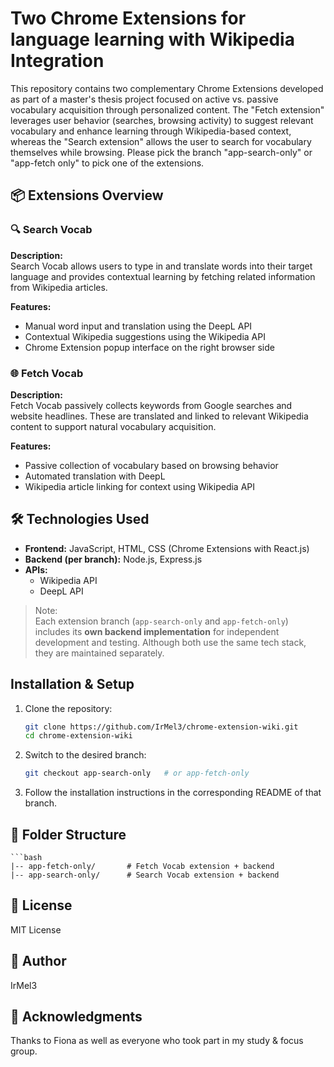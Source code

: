 # Two Chrome Extensions for language learning with Wikipedia Integration

This repository contains two complementary Chrome Extensions developed as part of a master's thesis project focused on active vs. passive vocabulary acquisition through personalized content. The "Fetch extension" leverages user behavior (searches, browsing activity) to suggest relevant vocabulary and enhance learning through Wikipedia-based context, whereas the "Search extension" allows the user to search for vocabulary themselves while browsing. Please pick the branch "app-search-only" or "app-fetch only" to pick one of the extensions.

## 📦 Extensions Overview

### 🔍 Search Vocab
**Description:**  
Search Vocab allows users to type in and translate words into their target language and provides contextual learning by fetching related information from Wikipedia articles.

**Features:**
- Manual word input and translation using the DeepL API
- Contextual Wikipedia suggestions using the Wikipedia API
- Chrome Extension popup interface on the right browser side

### 🌐 Fetch Vocab
**Description:**  
Fetch Vocab passively collects keywords from Google searches and website headlines. These are translated and linked to relevant Wikipedia content to support natural vocabulary acquisition.

**Features:**
- Passive collection of vocabulary based on browsing behavior
- Automated translation with DeepL
- Wikipedia article linking for context using Wikipedia API

## 🛠 Technologies Used
- **Frontend:** JavaScript, HTML, CSS (Chrome Extensions with React.js)
- **Backend (per branch):** Node.js, Express.js
- **APIs:**
  - Wikipedia API
  - DeepL API

> Note:  
> Each extension branch (`app-search-only` and `app-fetch-only`) includes its **own backend implementation** for independent development and testing. Although both use the same tech stack, they are maintained separately.

##  Installation & Setup

1. Clone the repository:
   ```bash
   git clone https://github.com/IrMel3/chrome-extension-wiki.git
   cd chrome-extension-wiki

2. Switch to the desired branch:
    ```bash
    git checkout app-search-only   # or app-fetch-only

3. Follow the installation instructions in the corresponding README of that branch.

## 📂 Folder Structure

    ```bash
    |-- app-fetch-only/       # Fetch Vocab extension + backend
    |-- app-search-only/      # Search Vocab extension + backend

## 📄 License

MIT License

## 👤 Author

IrMel3

## 🙏 Acknowledgments

Thanks to Fiona as well as everyone who took part in my study & focus group.


